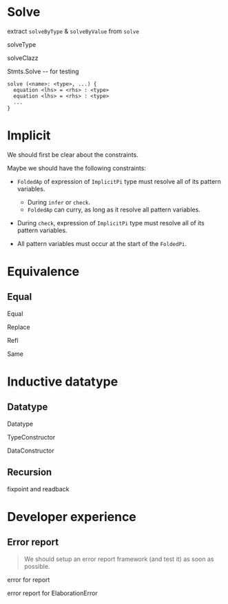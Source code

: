 # Solve

extract `solveByType` & `solveByValue` from `solve`

solveType

solveClazz

Stmts.Solve -- for testing

```
solve (<name>: <type>, ...) {
  equation <lhs> = <rhs> : <type>
  equation <lhs> = <rhs> : <type>
  ...
}
```

# Implicit

We should first be clear about the constraints.

Maybe we should have the following constraints:

- `FoldedAp` of expression of `ImplicitPi` type
  must resolve all of its pattern variables.

  - During `infer` or `check`.
  - `FoldedAp` can curry, as long as it resolve all pattern variables.

- During `check`, expression of `ImplicitPi` type
  must resolve all of its pattern variables.

- All pattern variables must occur at the start of the `FoldedPi`.

# Equivalence

## Equal

Equal

Replace

Refl

Same

# Inductive datatype

## Datatype

Datatype

TypeConstructor

DataConstructor

## Recursion

fixpoint and readback

# Developer experience

## Error report

> We should setup an error report framework (and test it) as soon as possible.

error for report

error report for ElaborationError
